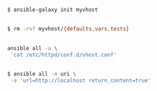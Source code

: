 # 

##
```bash
$ ansible-galaxy init myvhost
```

##
```bash
$ rm -rvf myvhost/{defaults,vars,tests}
```

##
```bash
ansible all -a \
 'cat /etc/httpd/conf.d/vhost.conf'
```

##
```bash
$ ansible all -m uri \
 -a 'url=http://localhost return_content=true'
```